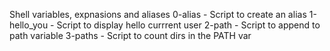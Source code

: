 Shell variables, expnasions and aliases
0-alias - Script to create an alias
1-hello_you - Script to display hello currrent user
2-path - Script to append to path variable
3-paths - Script to count dirs in the PATH var